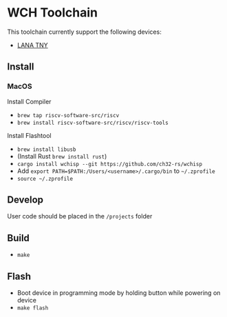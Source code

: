 
# WCH Toolchain

This toolchain currently support the following devices:

- [LANA TNY](./devices/lana_tny/README.md)

## Install

### MacOS

Install Compiler

- `brew tap riscv-software-src/riscv`
- `brew install riscv-software-src/riscv/riscv-tools`

Install Flashtool

- `brew install libusb`
- (Install Rust `brew install rust`)
- `cargo install wchisp --git https://github.com/ch32-rs/wchisp`
- Add `export PATH=$PATH:/Users/<username>/.cargo/bin` to `~/.zprofile`
- `source ~/.zprofile`

## Develop

User code should be placed in the `/projects` folder

## Build

- `make`

## Flash

- Boot device in programming mode by holding button while powering on device
- `make flash`
